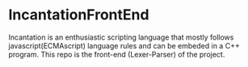 # IncantationFrontEnd
Incantation is an enthusiastic scripting language that mostly follows javascript(ECMAscript) language rules and can be embeded in a C++ program. This repo is the front-end (Lexer-Parser) of the project.
